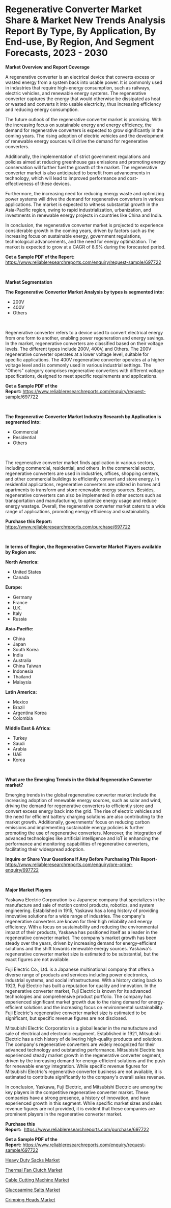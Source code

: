 <p><h1>Regenerative Converter Market Share & Market New Trends Analysis Report By Type, By Application, By End-use, By Region, And Segment Forecasts, 2023 - 2030</h1></p><p><strong>Market Overview and Report Coverage</strong></p>
<p><p>A regenerative converter is an electrical device that converts excess or wasted energy from a system back into usable power. It is commonly used in industries that require high-energy consumption, such as railways, electric vehicles, and renewable energy systems. The regenerative converter captures the energy that would otherwise be dissipated as heat or wasted and converts it into usable electricity, thus increasing efficiency and reducing energy consumption.</p><p>The future outlook of the regenerative converter market is promising. With the increasing focus on sustainable energy and energy efficiency, the demand for regenerative converters is expected to grow significantly in the coming years. The rising adoption of electric vehicles and the development of renewable energy sources will drive the demand for regenerative converters.</p><p>Additionally, the implementation of strict government regulations and policies aimed at reducing greenhouse gas emissions and promoting energy conservation will further fuel the growth of the market. The regenerative converter market is also anticipated to benefit from advancements in technology, which will lead to improved performance and cost-effectiveness of these devices.</p><p>Furthermore, the increasing need for reducing energy waste and optimizing power systems will drive the demand for regenerative converters in various applications. The market is expected to witness substantial growth in the Asia-Pacific region, owing to rapid industrialization, urbanization, and investments in renewable energy projects in countries like China and India.</p><p>In conclusion, the regenerative converter market is projected to experience considerable growth in the coming years, driven by factors such as the increasing focus on sustainable energy, government regulations, technological advancements, and the need for energy optimization. The market is expected to grow at a CAGR of 8.9% during the forecasted period.</p></p>
<p><strong>Get a Sample PDF of the Report:</strong> <a href="https://www.reliableresearchreports.com/enquiry/request-sample/697722">https://www.reliableresearchreports.com/enquiry/request-sample/697722</a></p>
<p>&nbsp;</p>
<p><strong>Market Segmentation</strong></p>
<p><strong>The Regenerative Converter Market Analysis by types is segmented into:</strong></p>
<p><ul><li>200V</li><li>400V</li><li>Others</li></ul></p>
<p>&nbsp;</p>
<p><p>Regenerative converter refers to a device used to convert electrical energy from one form to another, enabling power regeneration and energy savings. In the market, regenerative converters are classified based on their voltage levels. The different types include 200V, 400V, and Others. The 200V regenerative converter operates at a lower voltage level, suitable for specific applications. The 400V regenerative converter operates at a higher voltage level and is commonly used in various industrial settings. The "Others" category comprises regenerative converters with different voltage specifications, designed to meet specific requirements and applications.</p></p>
<p><strong>Get a Sample PDF of the Report:</strong>&nbsp;<a href="https://www.reliableresearchreports.com/enquiry/request-sample/697722">https://www.reliableresearchreports.com/enquiry/request-sample/697722</a></p>
<p>&nbsp;</p>
<p><strong>The Regenerative Converter Market Industry Research by Application is segmented into:</strong></p>
<p><ul><li>Commercial</li><li>Residential</li><li>Others</li></ul></p>
<p>&nbsp;</p>
<p><p>The regenerative converter market finds application in various sectors, including commercial, residential, and others. In the commercial sector, regenerative converters are used in industries, offices, shopping centers, and other commercial buildings to efficiently convert and store energy. In residential applications, regenerative converters are utilized in homes and apartments to transform and store renewable energy sources. Besides, regenerative converters can also be implemented in other sectors such as transportation and manufacturing, to optimize energy usage and reduce energy wastage. Overall, the regenerative converter market caters to a wide range of applications, promoting energy efficiency and sustainability.</p></p>
<p><strong>Purchase this Report:</strong>&nbsp; <a href="https://www.reliableresearchreports.com/purchase/697722">https://www.reliableresearchreports.com/purchase/697722</a></p>
<p>&nbsp;</p>
<p><strong>In terms of Region, the Regenerative Converter Market Players available by Region are:</strong></p>
<p>
    <p> <strong> North America: </strong>
        <ul>
            <li>United States</li>
            <li>Canada</li>
        </ul>
        </p> 
    <p> <strong> Europe: </strong>
        <ul>
            <li>Germany</li>
            <li>France</li>
            <li>U.K.</li>
            <li>Italy</li>
            <li>Russia</li>
        </ul>
        </p> 
    <p> <strong> Asia-Pacific: </strong>
        <ul>
            <li>China</li>
            <li>Japan</li>
            <li>South Korea</li>
            <li>India</li>
            <li>Australia</li>
            <li>China Taiwan</li>
            <li>Indonesia</li>
            <li>Thailand</li>
            <li>Malaysia</li>
        </ul>
        </p> 
    <p> <strong> Latin America: </strong>
        <ul>
            <li>Mexico</li>
            <li>Brazil</li>
            <li>Argentina Korea</li>
            <li>Colombia</li>
        </ul>
        </p> 
    <p> <strong> Middle East & Africa: </strong>
        <ul>
            <li>Turkey</li>
            <li>Saudi</li>
            <li>Arabia</li>
            <li>UAE</li>
            <li>Korea</li>
        </ul>
    </p>
    </p>
<p>&nbsp;</p>
<p><strong>What are the Emerging Trends in the Global Regenerative Converter market?</strong></p>
<p><p>Emerging trends in the global regenerative converter market include the increasing adoption of renewable energy sources, such as solar and wind, driving the demand for regenerative converters to efficiently store and convert excess energy back into the grid. The rise of electric vehicles and the need for efficient battery charging solutions are also contributing to the market growth. Additionally, governments' focus on reducing carbon emissions and implementing sustainable energy policies is further promoting the use of regenerative converters. Moreover, the integration of advanced technologies like artificial intelligence and IoT is enhancing the performance and monitoring capabilities of regenerative converters, facilitating their widespread adoption.</p></p>
<p><strong>Inquire or Share Your Questions If Any Before Purchasing This Report</strong>- <a href="https://www.reliableresearchreports.com/enquiry/pre-order-enquiry/697722">https://www.reliableresearchreports.com/enquiry/pre-order-enquiry/697722</a></p>
<p>&nbsp;</p>
<p><strong>Major Market Players</strong></p>
<p><p>Yaskawa Electric Corporation is a Japanese company that specializes in the manufacture and sale of motion control products, robotics, and system engineering. Established in 1915, Yaskawa has a long history of providing innovative solutions for a wide range of industries. The company's regenerative converters are known for their high reliability and energy efficiency. With a focus on sustainability and reducing the environmental impact of their products, Yaskawa has positioned itself as a leader in the regenerative converter market. The company's market growth has been steady over the years, driven by increasing demand for energy-efficient solutions and the shift towards renewable energy sources. Yaskawa's regenerative converter market size is estimated to be substantial, but the exact figures are not available.</p><p>Fuji Electric Co., Ltd. is a Japanese multinational company that offers a diverse range of products and services including power electronics, industrial systems, and social infrastructures. With a history dating back to 1923, Fuji Electric has built a reputation for quality and innovation. In the regenerative converter market, Fuji Electric is known for its advanced technologies and comprehensive product portfolio. The company has experienced significant market growth due to the rising demand for energy-efficient solutions and the increasing focus on environmental sustainability. Fuji Electric's regenerative converter market size is estimated to be significant, but specific revenue figures are not disclosed.</p><p>Mitsubishi Electric Corporation is a global leader in the manufacture and sale of electrical and electronic equipment. Established in 1921, Mitsubishi Electric has a rich history of delivering high-quality products and solutions. The company's regenerative converters are widely recognized for their advanced technology and outstanding performance. Mitsubishi Electric has experienced steady market growth in the regenerative converter segment, driven by the increasing demand for energy-efficient solutions and the push for renewable energy integration. While specific revenue figures for Mitsubishi Electric's regenerative converter business are not available, it is estimated to contribute significantly to the company's overall sales revenue.</p><p>In conclusion, Yaskawa, Fuji Electric, and Mitsubishi Electric are among the key players in the competitive regenerative converter market. These companies have a strong presence, a history of innovation, and have experienced growth in this segment. While specific market sizes and sales revenue figures are not provided, it is evident that these companies are prominent players in the regenerative converter market.</p></p>
<p><strong>Purchase this Report:</strong>&nbsp;&nbsp;<a href="https://www.reliableresearchreports.com/purchase/697722">https://www.reliableresearchreports.com/purchase/697722</a></p>
<p></p>
<p><strong>Get a Sample PDF of the Report:</strong>&nbsp;<a href="https://www.reliableresearchreports.com/enquiry/request-sample/697722">https://www.reliableresearchreports.com/enquiry/request-sample/697722</a></p>
<p><p><a href="https://medium.com/@marilynadams76/heavy-duty-sacks-market-size-growth-forecast-2023-2030-7c2d45b92daa">Heavy Duty Sacks Market</a></p><p><a href="https://www.linkedin.com/pulse/thermal-fan-clutch-market-share-amp-new-trends-analysis-qq0we/">Thermal Fan Clutch Market</a></p><p><a href="https://www.linkedin.com/pulse/cable-cutting-machine-market-size-growth-forecast-from-ffwpe/">Cable Cutting Machine Market</a></p><p><a href="https://medium.com/@judyhunter52/glucosamine-salts-market-size-growth-forecast-2023-2030-0281f092515d">Glucosamine Salts Market</a></p><p><a href="https://www.linkedin.com/pulse/decoding-crimping-heads-market-deep-dive-latest-trends-fltwe/">Crimping Heads Market</a></p></p>